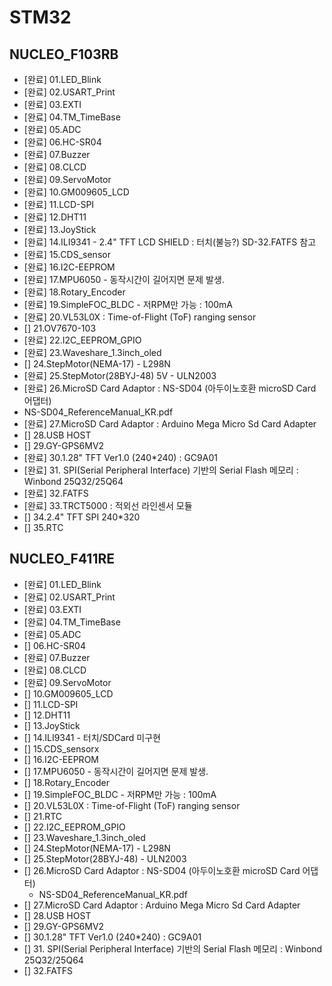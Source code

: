 # STM32
## NUCLEO_F103RB
  - [완료] 01.LED_Blink
  - [완료] 02.USART_Print
  - [완료] 03.EXTI
  - [완료] 04.TM_TimeBase
  - [완료] 05.ADC
  - [완료] 06.HC-SR04
  - [완료] 07.Buzzer
  - [완료] 08.CLCD
  - [완료] 09.ServoMotor
  - [완료] 10.GM009605_LCD
  - [완료] 11.LCD-SPI
  - [완료] 12.DHT11
  - [완료] 13.JoyStick
  - [완료] 14.ILI9341 - 2.4" TFT LCD SHIELD :  터치(불능?) SD-32.FATFS 참고
  - [완료] 15.CDS_sensor
  - [완료] 16.I2C-EEPROM
  - [완료] 17.MPU6050 - 동작시간이 길어지면 문제 발생.
  - [완료] 18.Rotary_Encoder
  - [완료] 19.SimpleFOC_BLDC - 저RPM만 가능 : 100mA
  - [완료] 20.VL53L0X : Time-of-Flight (ToF) ranging sensor
  - [] 21.OV7670-103
  - [완료] 22.I2C_EEPROM_GPIO
  - [완료] 23.Waveshare_1.3inch_oled
  - [] 24.StepMotor(NEMA-17) - L298N
  - [완료] 25.StepMotor(28BYJ-48) 5V - ULN2003
  - [완료] 26.MicroSD Card Adaptor : NS-SD04 (아두이노호환 microSD Card 어댑터)
  - NS-SD04_ReferenceManual_KR.pdf
  - [완료] 27.MicroSD Card Adaptor : Arduino Mega Micro Sd Card Adapter
  - [] 28.USB HOST
  - [] 29.GY-GPS6MV2
  - [완료] 30.1.28" TFT Ver1.0 (240*240) : GC9A01
  - [완료] 31. SPI(Serial Peripheral Interface) 기반의 Serial Flash 메모리 : Winbond 25Q32/25Q64
  - [완료] 32.FATFS
  - [완료] 33.TRCT5000 : 적외선 라인센서 모듈
  - [] 34.2.4" TFT SPI 240*320
  - [] 35.RTC

## NUCLEO_F411RE
 - [완료] 01.LED_Blink
 - [완료] 02.USART_Print
 - [완료] 03.EXTI
 - [완료] 04.TM_TimeBase
 - [완료] 05.ADC
 - [] 06.HC-SR04
 - [완료] 07.Buzzer
 - [완료] 08.CLCD
 - [완료] 09.ServoMotor
 - [] 10.GM009605_LCD 
 - [] 11.LCD-SPI
 - [] 12.DHT11
 - [] 13.JoyStick
 - [] 14.ILI9341 - 터치/SDCard 미구현
 - [] 15.CDS_sensorx
 - [] 16.I2C-EEPROM
 - [] 17.MPU6050 - 동작시간이 길어지면 문제 발생.
 - [] 18.Rotary_Encoder
 - [] 19.SimpleFOC_BLDC - 저RPM만 가능 : 100mA
 - [] 20.VL53L0X : Time-of-Flight (ToF) ranging sensor
 - [] 21.RTC
 - [] 22.I2C_EEPROM_GPIO
 - [] 23.Waveshare_1.3inch_oled
 - [] 24.StepMotor(NEMA-17) - L298N
 - [] 25.StepMotor(28BYJ-48) - ULN2003
 - [] 26.MicroSD Card Adaptor : NS-SD04 (아두이노호환 microSD Card 어댑터)
   - NS-SD04_ReferenceManual_KR.pdf
 - [] 27.MicroSD Card Adaptor : Arduino Mega Micro Sd Card Adapter
 - [] 28.USB HOST
 - [] 29.GY-GPS6MV2
 - [] 30.1.28" TFT Ver1.0 (240*240) : GC9A01
 - [] 31. SPI(Serial Peripheral Interface) 기반의 Serial Flash 메모리 : Winbond 25Q32/25Q64
 - [] 32.FATFS

